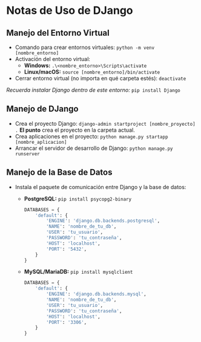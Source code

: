 # Notas de Uso de DJango

## Manejo del Entorno Virtual

* Comando para crear entornos virtuales: `python -m venv [nombre_entorno]`
* Activación del entorno virtual:
  * **Windows:** `.\<nombre_entorno>\Scripts\activate`
  * **Linux/macOS:** `source [nombre_entorno]/bin/activate`
* Cerrar entorno virtual (no importa en qué carpeta estés): `deactivate`

*Recuerda instalar Django dentro de este entorno:* `pip install Django`

## Manejo de DJango

* Crea el proyecto Django: `django-admin startproject [nombre_proyecto] .` **El punto** crea el proyecto en la carpeta actual.
* Crea aplicaciones en el proyecto: `python manage.py startapp [nombre_aplicacion]`
* Arrancar el servidor de desarrollo de Django: `python manage.py runserver`

## Manejo de la Base de Datos

* Instala el paquete de comunicación entre Django y la base de datos:

  * **PostgreSQL:** `pip install psycopg2-binary`

      ```python
      DATABASES = {
          'default': {
              'ENGINE': 'django.db.backends.postgresql',
              'NAME': 'nombre_de_tu_db',
              'USER': 'tu_usuario',
              'PASSWORD': 'tu_contraseña',
              'HOST': 'localhost',
              'PORT': '5432',
          }
      }
      ```

  * **MySQL/MariaDB:** `pip install mysqlclient`

      ```python
      DATABASES = {
          'default': {
              'ENGINE': 'django.db.backends.mysql',
              'NAME': 'nombre_de_tu_db',
              'USER': 'tu_usuario',
              'PASSWORD': 'tu_contraseña',
              'HOST': 'localhost',
              'PORT': '3306',
          }
      }
      ```

